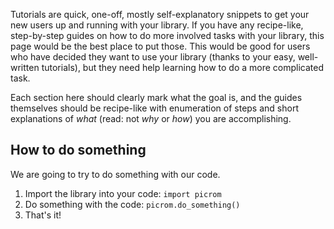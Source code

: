 Tutorials are quick, one-off, mostly self-explanatory snippets to get your new users up and running with your library.
If you have any recipe-like, step-by-step guides on how to do more involved tasks with your library, this page would
be the best place to put those. This would be good for users who have decided they want to use your library (thanks
to your easy, well-written tutorials), but they need help learning how to do a more complicated task. 

Each section here should clearly mark what the goal is, and the guides themselves should be recipe-like with enumeration
of steps and short explanations of *what* (read: not *why* or *how*) you are accomplishing.

## How to do something
We are going to try to do something with our code.

1. Import the library into your code: `import picrom`
2. Do something with the code: `picrom.do_something()`
3. That's it!